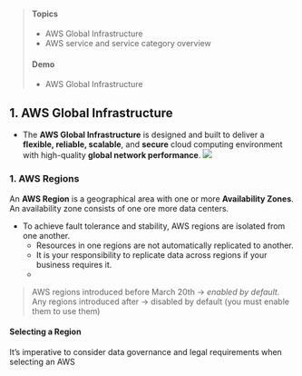  > #### **Topics**
> * AWS Global Infrastructure
> * AWS service and service category overview
> #### **Demo**
> * AWS Global Infrastructure

## 1. AWS Global Infrastructure
* The **AWS Global Infrastructure** is designed and built to deliver a **flexible, reliable, scalable**, and **secure** cloud computing environment with high-quality **global network performance**. 
![](https://i.imgur.com/9xs8bUX.png)
### 1. AWS Regions
An **AWS Region** is a geographical area with one or more **Availability Zones**. An availability zone consists of one ore more data centers. 
* To achieve fault tolerance and stability, AWS regions are isolated from one another. 
	* Resources in one regions are not automatically replicated to another. 
	* It is your responsibility to replicate data across regions if your business requires it. 
	* 
> AWS regions introduced before March 20th → *enabled by default*. Any regions introduced after → disabled by default (you must enable them to use them)
#### Selecting a Region
It’s imperative to consider data governance and legal requirements when selecting an AWS